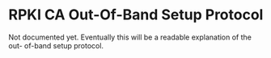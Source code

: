 # RPKI CA Out-Of-Band Setup Protocol

Not documented yet. Eventually this will be a readable explanation of the out-
of-band setup protocol.
